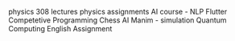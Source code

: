 physics 308 lectures
physics assignments
AI course - NLP
Flutter
Competetive Programming
Chess AI
Manim - simulation
Quantum Computing
English Assignment